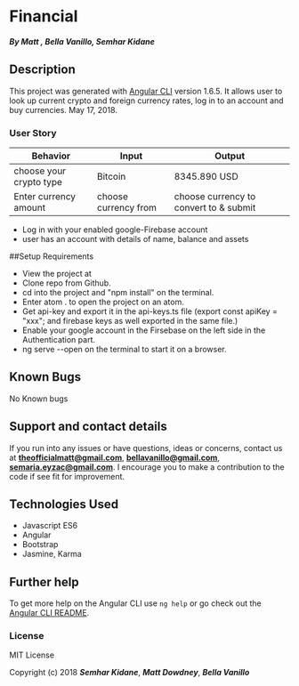 # Financial


#### _**By Matt , Bella Vanillo, Semhar Kidane**_

## Description

This project was generated with [Angular CLI](https://github.com/angular/angular-cli) version 1.6.5. It allows user to look up current crypto and foreign currency rates, log in to an account and buy currencies. May 17, 2018.


### User Story

Behavior | Input | Output
---------|-------|-------
choose your crypto type | Bitcoin | 8345.890 USD
Enter currency amount | choose currency from | choose currency to convert to & submit

* Log in with your enabled google-Firebase account
* user has an account with details of name, balance and assets



##Setup Requirements
* View the project at
* Clone repo from Github.
* cd into the project and "npm install" on the terminal.
* Enter atom . to open the project on an atom.
* Get api-key and export it in the api-keys.ts file (export const apiKey = "xxx"; and firebase keys as well exported in the same file.)
* Enable your google account in the Firsebase on the left side in the Authentication part.
* ng serve --open on the terminal to start it on a browser.


## Known Bugs

No Known bugs


## Support and contact details

If you run into any issues or have questions, ideas or concerns, contact us at **theofficialmatt@gmail.com**, **bellavanillo@gmail.com**, **semaria.eyzac@gmail.com**. I encourage you to make a contribution to the code if see fit for improvement.


## Technologies Used

* Javascript ES6
* Angular
* Bootstrap
* Jasmine, Karma


## Further help

To get more help on the Angular CLI use `ng help` or go check out the [Angular CLI README](https://github.com/angular/angular-cli/blob/master/README.md).

### License

MIT License

Copyright (c) 2018 **_Semhar Kidane_**, **_Matt Dowdney_**, **_Bella Vanillo_**
